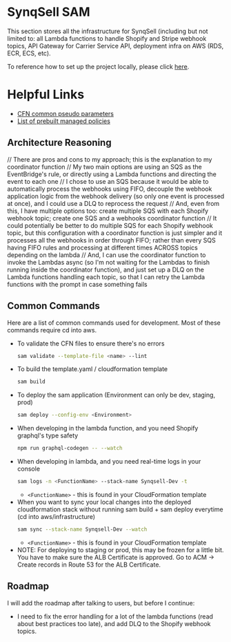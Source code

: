 # SynqSell SAM

This section stores all the infrastructure for SynqSell (including but not limited to: all Lambda functions to handle Shopify and Stripe webhook topics, API Gateway for Carrier Service API, deployment infra on AWS (RDS, ECR, ECS, etc).

To reference how to set up the project locally, please click <a href="https://github.com/bobandash/synqsell_shopify">here</a>.

# Helpful Links
- [CFN common pseudo parameters](https://docs.aws.amazon.com/AWSCloudFormation/latest/UserGuide/pseudo-parameter-reference.html)
- [List of prebuilt managed policies](https://docs.aws.amazon.com/aws-managed-policy/latest/reference/AmazonECSTaskExecutionRolePolicy.html)

## Architecture Reasoning



// There are pros and cons to my approach; this is the explanation to my coordinator function
// My two main options are using an SQS as the EventBridge's rule, or directly using a Lambda functions and directing the event to each one
// I chose to use an SQS because it would be able to automatically process the webhooks using FIFO, decouple the webhook application logic from the webhook delivery (so only one event is processed at once), and I could use a DLQ to reprocess the request
// And, even from this, I have multiple options too: create multiple SQS with each Shopify webhook topic; create one SQS and a webhooks coordinator function
// It could potentially be better to do multiple SQS for each Shopify webhook topic, but this configuration with a coordinator function is just simpler and it processes all the webhooks in order through FIFO; rather than every SQS having FIFO rules and processing at different times ACROSS topics depending on the lambda
// And, I can use the coordinator function to invoke the Lambdas async (so I'm not waiting for the Lambdas to finish running inside the coordinator function), and just set up a DLQ on the Lambda functions handling each topic, so that I can retry the Lambda functions with the prompt in case something fails

## Common Commands

Here are a list of common commands used for development. Most of these commands require cd into aws.

- To validate the CFN files to ensure there's no errors
  ```sh
  sam validate --template-file <name> --lint
  ```
- To build the template.yaml / cloudformation template
  ```sh
  sam build
  ```
- To deploy the sam application (Environment can only be dev, staging, prod)
  ```sh
  sam deploy --config-env <Environment>
  ```
- When developing in the lambda function, and you need Shopify graphql's type safety
  ```sh
  npm run graphql-codegen -- --watch
  ```
- When developing in lambda, and you need real-time logs in your console
  ```sh
  sam logs -n <FunctionName> --stack-name Synqsell-Dev -t
  ```
  - `<FunctionName>` - this is found in your CloudFormation template
- When you want to sync your local changes into the deployed cloudformation stack without running sam build + sam deploy everytime (cd into aws/infrastructure)
  ```sh
  sam sync --stack-name Synqsell-Dev --watch
  ```
  - `<FunctionName>` - this is found in your CloudFormation template
- NOTE: For deploying to staging or prod, this may be frozen for a little bit. You have to make sure the ALB Certificate is approved. Go to ACM -> Create records in Route 53 for the ALB Certificate.

## Roadmap
I will add the roadmap after talking to users, but before I continue:
- I need to fix the error handling for a lot of the lambda functions (read about best practices too late), and add DLQ to the Shopify webhook topics.
